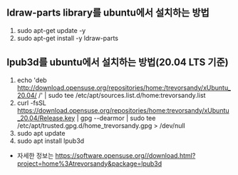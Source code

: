 ## ldraw-parts library를 ubuntu에서 설치하는 방법
  1. sudo apt-get update -y
  2. sudo apt-get install -y ldraw-parts

## lpub3d를 ubuntu에서 설치하는 방법(20.04 LTS 기준)
  1. echo 'deb http://download.opensuse.org/repositories/home:/trevorsandy/xUbuntu_20.04/ /' | sudo tee /etc/apt/sources.list.d/home:trevorsandy.list
  2. curl -fsSL https://download.opensuse.org/repositories/home:trevorsandy/xUbuntu_20.04/Release.key | gpg --dearmor | sudo tee /etc/apt/trusted.gpg.d/home_trevorsandy.gpg > /dev/null
  3. sudo apt update
  4. sudo apt install lpub3d

  - 자세한 정보는 https://software.opensuse.org//download.html?project=home%3Atrevorsandy&package=lpub3d
